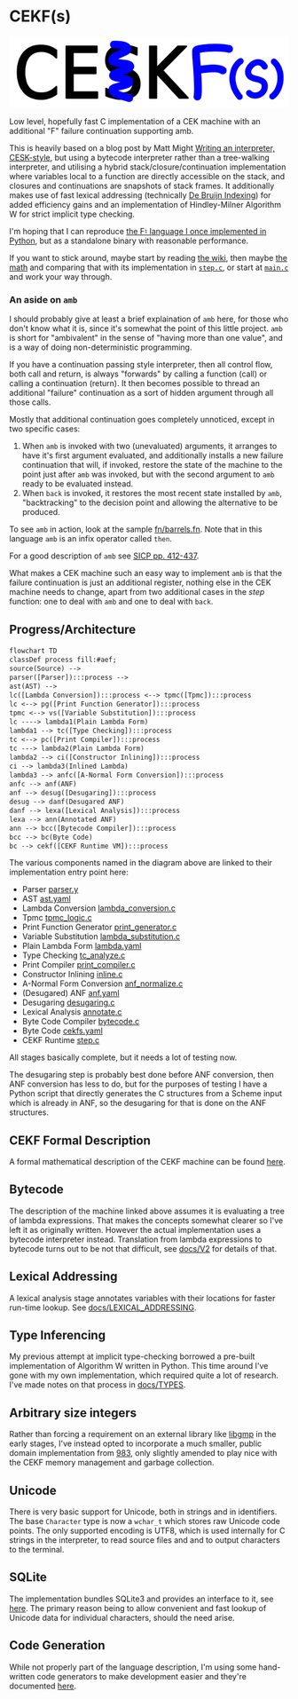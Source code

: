# CEKF(s)

![logo](./docs/CEKF2.png)

Low level, hopefully fast C implementation of a CEK machine with an
additional "F" failure continuation supporting amb.

This is heavily based on a blog post by Matt Might [Writing an
interpreter, CESK-style](https://matt.might.net/articles/cesk-machines/),
but using a bytecode interpreter rather than a tree-walking interpreter,
and utilising a hybrid stack/closure/continuation implementation where
variables local to a function are directly accessible on the stack, and
closures and continuations are snapshots of stack frames. It additionally
makes use of fast lexical addressing (technically
[De Bruijn Indexing](https://en.wikipedia.org/wiki/De_Bruijn_index)) for
added efficiency gains and an implementation of Hindley-Milner
Algorithm W for strict implicit type checking.

I'm hoping that I can reproduce [the F♮ language I once implemented
in Python](https://github.com/billhails/PyScheme), but as a standalone
binary with reasonable performance.

If you want to stick around, maybe start by reading
[the wiki]([wiki](https://github.com/billhails/CEKF/wiki)),
then maybe [the math](docs/MATH.md)
and comparing that with its implementation in [`step.c`](src/step.c), or
start at [`main.c`](src/main.c) and work your way through.

### An aside on `amb`

I should probably give at least a brief explaination of `amb` here, for
those who don't know what it is, since it's somewhat the point of this
little project. `amb` is short for "ambivalent" in the sense of "having
more than one value", and is a way of doing non-deterministic programming.

If you have a continuation passing style interpreter, then all control
flow, both call and return, is always "forwards" by calling a function
(call) or calling a continuation (return). It then becomes possible to
thread an additional "failure" continuation as a sort of hidden argument
through all those calls.

Mostly that additional continuation goes completely unnoticed, except
in two specific cases:

1. When `amb` is invoked with two (unevaluated) arguments, it arranges
   to have it's first argument evaluated, and additionally installs a new
   failure continuation that will, if invoked, restore the state of the
   machine to the point just after `amb` was invoked, but with the second
   argument to `amb` ready to be evaluated instead.
2. When `back` is invoked, it restores the most recent state installed by
   `amb`, "backtracking" to the decision point and allowing the alternative
   to be produced.

To see `amb` in action, look at the sample [fn/barrels.fn](fn/barrels.fn).
Note that in this language `amb` is an infix operator called `then`.

For a good description of `amb` see [SICP pp.
412-437](https://mitp-content-server.mit.edu/books/content/sectbyfn/books_pres_0/6515/sicp.zip/full-text/book/book-Z-H-28.html#%_sec_4.3).

What makes a CEK machine such an easy way to implement `amb` is that
the failure continuation is just an additional register, nothing else
in the CEK machine needs to change, apart from two additional cases in
the $step$ function: one to deal with `amb` and one to deal with `back`.

## Progress/Architecture

```mermaid
flowchart TD
classDef process fill:#aef;
source(Source) -->
parser([Parser]):::process -->
ast(AST) -->
lc([Lambda Conversion]):::process <--> tpmc([Tpmc]):::process
lc <--> pg([Print Function Generator]):::process
tpmc <--> vs([Variable Substitution]):::process
lc ----> lambda1(Plain Lambda Form)
lambda1 --> tc([Type Checking]):::process
tc <--> pc([Print Compiler]):::process
tc ---> lambda2(Plain Lambda Form)
lambda2 --> ci([Constructor Inlining]):::process
ci --> lambda3(Inlined Lambda)
lambda3 --> anfc([A-Normal Form Conversion]):::process
anfc --> anf(ANF)
anf --> desug([Desugaring]):::process
desug --> danf(Desugared ANF)
danf --> lexa([Lexical Analysis]):::process
lexa --> ann(Annotated ANF)
ann --> bcc([Bytecode Compiler]):::process
bcc --> bc(Byte Code)
bc --> cekf([CEKF Runtime VM]):::process
```

The various components named in the diagram above are linked to their implementation entry point here:
* Parser [parser.y](src/parser.y)
* AST [ast.yaml](src/ast.yaml)
* Lambda Conversion [lambda_conversion.c](src/lambda_conversion.c)
* Tpmc [tpmc_logic.c](src/tpmc_logic.c)
* Print Function Generator [print_generator.c](src/print_generator.c)
* Variable Substitution [lambda_substitution.c](src/lambda_substitution.c)
* Plain Lambda Form [lambda.yaml](src/lambda.yaml)
* Type Checking [tc_analyze.c](src/tc_analyze.c)
* Print Compiler [print_compiler.c](src/print_compiler.c)
* Constructor Inlining [inline.c](src/inline.c)
* A-Normal Form Conversion [anf_normalize.c](src/anf_normalize.c)
* (Desugared) ANF [anf.yaml](src/anf.yaml)
* Desugaring [desugaring.c](src/desugaring.c)
* Lexical Analysis [annotate.c](src/annotate.c)
* Byte Code Compiler [bytecode.c](src/bytecode.c)
* Byte Code [cekfs.yaml](src/cekfs.yaml)
* CEKF Runtime [step.c](src/step.c)

All stages basically complete, but it needs a lot of testing now.

The desugaring step is probably best done before ANF conversion, then ANF conversion has less to do, but
for the purposes of testing I have a Python script that directly generates the C structures from
a Scheme input which is already in ANF, so the desugaring for that is done on the ANF structures.

## CEKF Formal Description

A formal mathematical description of the CEKF machine can be found [here](docs/MATH.md).

## Bytecode

The description of the machine linked above assumes it is evaluating a tree of
lambda expressions. That makes the concepts somewhat clearer so I've left
it as originally written. However the actual implementation uses a bytecode
interpreter instead. Translation from lambda expressions to bytecode turns
out to be not that difficult, see [docs/V2](docs/V2.md) for details of that.

## Lexical Addressing

A lexical analysis stage annotates variables with their locations for faster
run-time lookup. See [docs/LEXICAL_ADDRESSING](docs/LEXICAL_ADDRESSING.md).

## Type Inferencing

My previous attempt at implicit type-checking borrowed a pre-built
implementation of Algorithm W written in Python. This time around I've
gone with my own implementation, which required quite a lot of research.
I've made notes on that process in [docs/TYPES](docs/TYPES.md).

## Arbitrary size integers

Rather than forcing a requirement on an external library like
[libgmp](https://gmplib.org/) in the early stages, I've instead
opted to incorporate a much smaller, public domain implementation
from [983](https://github.com/983/bigint), only slightly amended to
play nice with the CEKF memory management and garbage collection.

## Unicode

There is very basic support for Unicode, both in strings and in
identifiers. The base `Character` type is now a `wchar_t` which stores
raw Unicode code points. The only supported encoding is UTF8, which is
used internally for C strings in the interpreter, to read source files
and and to output characters to the terminal.

## SQLite

The implementation bundles SQLite3 and provides an interface to it, see
[here](docs/SQLITE.md). The primary reason being to allow convenient
and fast lookup of Unicode data for individual characters, should the
need arise.

## Code Generation

While not properly part of the language description, I'm using some
hand-written code generators to make development easier and they're
documented [here](docs/CODEGEN.md).
